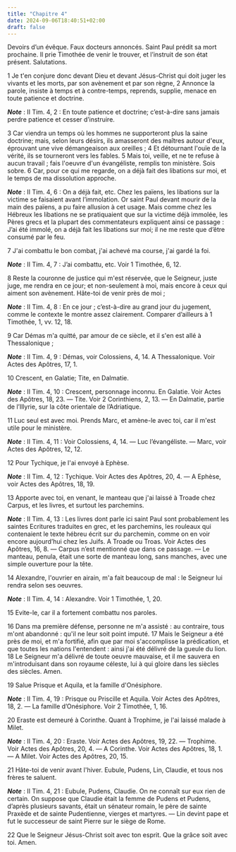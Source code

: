 ```yaml
---
title: "Chapitre 4"
date: 2024-09-06T18:40:51+02:00
draft: false
---
```



Devoirs d’un évêque.
Faux docteurs annoncés.
Saint Paul prédit sa mort prochaine.
Il prie Timothée de venir le trouver, et l’instruit de son état présent.
Salutations.


1 Je t'en conjure donc devant Dieu et devant Jésus-Christ qui doit juger les vivants et les morts, par son avènement et par son règne, 2 Annonce la parole, insiste à temps et à contre-temps, reprends, supplie, menace en toute patience et doctrine.

***Note*** :  II Tim. 4, 2 : En toute patience et doctrine; c’est-à-dire sans jamais perdre patience et cesser d’instruire.

3 Car viendra un temps où les hommes ne supporteront plus la saine doctrine; mais, selon leurs désirs, ils amasseront des maîtres autour d'eux, éprouvant une vive démangeaison aux oreilles ; 4 Et détournant l'ouïe de la vérité, ils se tourneront vers les fables. 5 Mais toi, veille, et ne te refuse à aucun travail ; fais l'oeuvre d'un évangéliste, remplis ton ministère. Sois sobre. 6 Car, pour ce qui me regarde, on a déjà fait des libations sur moi, et le temps de ma dissolution approche.

***Note*** :  II Tim. 4, 6 : On a déjà fait, etc. Chez les païens, les libations sur la victime se faisaient avant l’immolation. Or saint Paul devant mourir de la main des païens, a pu faire allusion à cet usage. Mais comme chez les Hébreux les libations ne se pratiquaient que sur la victime déjà immolée, les Pères grecs et la plupart des commentateurs expliquent ainsi ce passage : J’ai été immolé, on a déjà fait les libations sur moi; il ne me reste que d’être consumé par le feu.

7 J'ai combattu le bon combat, j'ai achevé ma course, j'ai gardé la foi.

***Note*** :  II Tim. 4, 7 : J’ai combattu, etc. Voir 1 Timothée, 6, 12.

8 Reste la couronne de justice qui m'est réservée, que le Seigneur, juste juge, me rendra en ce jour; et non-seulement à moi, mais encore à ceux qui aiment son avènement. Hâte-toi de venir près de moi ;

***Note*** :  II Tim. 4, 8 : En ce jour ; c’est-à-dire au grand jour du jugement, comme le contexte le montre assez clairement. Comparer d’ailleurs à 1 Timothée, 1, vv. 12, 18.


9 Car Démas m'a quitté, par amour de ce siècle, et il s'en est allé à Thessalonique ;

***Note*** :  II Tim. 4, 9 : Démas, voir Colossiens, 4, 14. A Thessalonique. Voir Actes des Apôtres, 17, 1.

10 Crescent, en Galatie; Tite, en Dalmatie.

***Note*** :  II Tim. 4, 10 : Crescent, personnage inconnu. En Galatie. Voir Actes des Apôtres, 18, 23. ― Tite. Voir 2 Corinthiens, 2, 13. ― En Dalmatie, partie de l’Illyrie, sur la côte orientale de l’Adriatique.

11 Luc seul est avec moi. Prends Marc, et amène-le avec toi, car il m'est utile pour le ministère.

***Note*** :  II Tim. 4, 11 : Voir Colossiens, 4, 14. ― Luc l’évangéliste. ― Marc, voir Actes des Apôtres, 12, 12.

12 Pour Tychique, je l'ai envoyé à Ephèse.

***Note*** :  II Tim. 4, 12 : Tychique. Voir Actes des Apôtres, 20, 4. ― A Ephèse, voir Actes des Apôtres, 18, 19.

13 Apporte avec toi, en venant, le manteau que j'ai laissé à Troade chez Carpus, et les livres, et surtout les parchemins.

***Note*** :  II Tim. 4, 13 : Les livres dont parle ici saint Paul sont probablement les saintes Ecritures traduites en grec, et les parchemins, les rouleaux qui contenaient le texte hébreu écrit sur du parchemin, comme on en voir encore aujourd’hui chez les Juifs. A Troade ou Troas. Voir Actes des Apôtres, 16, 8. ― Carpus n’est mentionné que dans ce passage. ― Le manteau, penula, était une sorte de manteau long, sans manches, avec une simple ouverture pour la tête.

14 Alexandre, l'ouvrier en airain, m'a fait beaucoup de mal : le Seigneur lui rendra selon ses oeuvres.

***Note*** :  II Tim. 4, 14 : Alexandre. Voir 1 Timothée, 1, 20.

15 Evite-le, car il a fortement combattu nos paroles.


16 Dans ma première défense, personne ne m'a assisté : au contraire, tous m'ont abandonné : qu'il ne leur soit point imputé. 17 Mais le Seigneur a été près de moi, et m'a fortifié, afin que par moi s'accomplisse la prédication, et que toutes les nations l'entendent : ainsi j'ai été délivré de la gueule du lion. 18 Le Seigneur m'a délivré de toute oeuvre mauvaise, et il me sauvera en m'introduisant dans son royaume céleste, lui à qui gloire dans les siècles des siècles. Amen.


19 Salue Prisque et Aquila, et la famille d'Onésiphore.

***Note*** :  II Tim. 4, 19 : Prisque ou Priscille et Aquila. Voir Actes des Apôtres, 18, 2. ― La famille d’Onésiphore. Voir 2 Timothée, 1, 16.

20 Eraste est demeuré à Corinthe. Quant à Trophime, je l'ai laissé malade à Milet.

***Note*** :  II Tim. 4, 20 : Eraste. Voir Actes des Apôtres, 19, 22. ― Trophime. Voir Actes des Apôtres, 20, 4. ― A Corinthe. Voir Actes des Apôtres, 18, 1. ― A Milet. Voir Actes des Apôtres, 20, 15.

21 Hâte-toi de venir avant l'hiver. Eubule, Pudens, Lin, Claudie, et tous nos frères te saluent.

***Note*** :  II Tim. 4, 21 : Eubule, Pudens, Claudie. On ne connaît sur eux rien de certain. On suppose que Claudie était la femme de Pudens et Pudens, d’après plusieurs savants, était un sénateur romain, le père de sainte Praxède et de sainte Pudentienne, vierges et martyres. ― Lin devint pape et fut le successeur de saint Pierre sur le siège de Rome.


22 Que le Seigneur Jésus-Christ soit avec ton esprit. Que la grâce soit avec toi. Amen.
